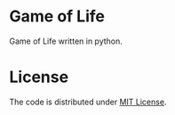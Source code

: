 # Game of Life
Game of Life written in python.

# License
The code is distributed under [MIT License](https://github.com/Sourcegasm/game-of-life/blob/master/LICENSE).
